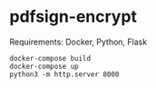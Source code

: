 # pdfsign-encrypt
Requirements:
Docker,
Python,
Flask


```
docker-compose build
docker-compose up
python3 -m http.server 8000
```
